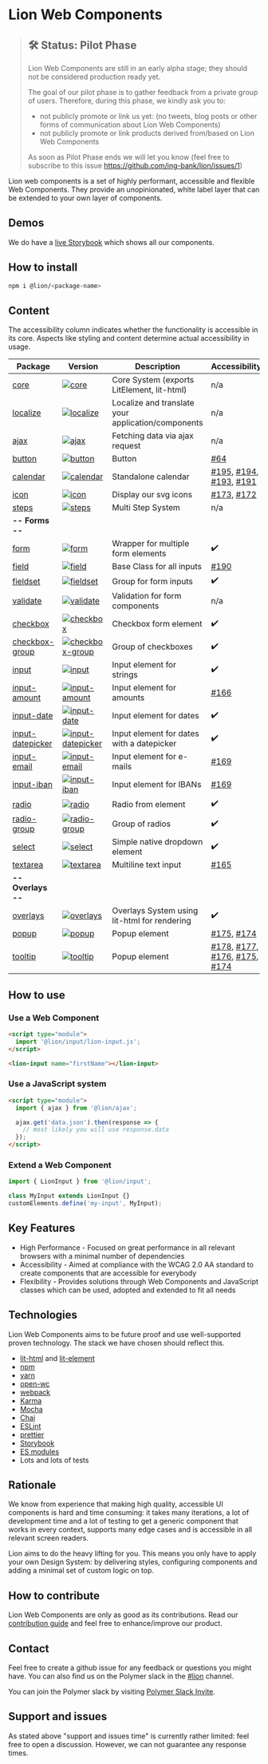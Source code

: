 # Lion Web Components

> ## 🛠 Status: Pilot Phase
>
> Lion Web Components are still in an early alpha stage; they should not be considered production ready yet.
>
> The goal of our pilot phase is to gather feedback from a private group of users.
> Therefore, during this phase, we kindly ask you to:
>
> - not publicly promote or link us yet: (no tweets, blog posts or other forms of communication about Lion Web Components)
> - not publicly promote or link products derived from/based on Lion Web Components
>
> As soon as Pilot Phase ends we will let you know (feel free to subscribe to this issue <https://github.com/ing-bank/lion/issues/1>)

Lion web components is a set of highly performant, accessible and flexible Web Components.
They provide an unopinionated, white label layer that can be extended to your own layer of components.

## Demos

We do have a [live Storybook](http://lion-web-components.netlify.com) which shows all our components.

## How to install

```bash
npm i @lion/<package-name>
```

## Content

The accessibility column indicates whether the functionality is accessible in its core. Aspects like styling and content determine actual accessibility in usage.

| Package                                         | Version                                                                                                                              | Description                                        | Accessibility                                                        |
| ----------------------------------------------- | ------------------------------------------------------------------------------------------------------------------------------------ | -------------------------------------------------- | -------------------------------------------------------------------- |
| [core](./packages/core)                         | [![core](https://img.shields.io/npm/v/@lion/core.svg)](https://www.npmjs.com/package/@lion/core)                                     | Core System (exports LitElement, lit-html)         | n/a                                                                  |
| [localize](./packages/localize)                 | [![localize](https://img.shields.io/npm/v/@lion/localize.svg)](https://www.npmjs.com/package/@lion/localize)                         | Localize and translate your application/components | n/a                                                                  |
| [ajax](./packages/ajax)                         | [![ajax](https://img.shields.io/npm/v/@lion/ajax.svg)](https://www.npmjs.com/package/@lion/ajax)                                     | Fetching data via ajax request                     | n/a                                                                  |
| [button](./packages/button)                     | [![button](https://img.shields.io/npm/v/@lion/button.svg)](https://www.npmjs.com/package/@lion/button)                               | Button                                             | [#64][i64]                                                           |
| [calendar](./packages/calendar)                 | [![calendar](https://img.shields.io/npm/v/@lion/calendar.svg)](https://www.npmjs.com/package/@lion/calendar)                         | Standalone calendar                                | [#195][i195], [#194][i194], [#193][i193], [#191][i191]               |
| [icon](./packages/icon)                         | [![icon](https://img.shields.io/npm/v/@lion/icon.svg)](https://www.npmjs.com/package/@lion/icon)                                     | Display our svg icons                              | [#173][i173], [#172][i172]                                           |
| [steps](./packages/steps)                       | [![steps](https://img.shields.io/npm/v/@lion/steps.svg)](https://www.npmjs.com/package/@lion/steps)                                  | Multi Step System                                  | n/a                                                                  |
| **-- Forms --**                                 |                                                                                                                                      |                                                    |
| [form](./packages/form)                         | [![form](https://img.shields.io/npm/v/@lion/form.svg)](https://www.npmjs.com/package/@lion/form)                                     | Wrapper for multiple form elements                 | ✔️                                                                   |
| [field](./packages/field)                       | [![field](https://img.shields.io/npm/v/@lion/field.svg)](https://www.npmjs.com/package/@lion/field)                                  | Base Class for all inputs                          | [#190][i190]                                                         |
| [fieldset](./packages/fieldset)                 | [![fieldset](https://img.shields.io/npm/v/@lion/fieldset.svg)](https://www.npmjs.com/package/@lion/fieldset)                         | Group for form inputs                              | ✔️                                                                   |
| [validate](./packages/validate)                 | [![validate](https://img.shields.io/npm/v/@lion/validate.svg)](https://www.npmjs.com/package/@lion/validate)                         | Validation for form components                     | n/a                                                                  |
| [checkbox](./packages/checkbox)                 | [![checkbox](https://img.shields.io/npm/v/@lion/checkbox.svg)](https://www.npmjs.com/package/@lion/checkbox)                         | Checkbox form element                              | ✔️                                                                   |
| [checkbox-group](./packages/checkbox-group)     | [![checkbox-group](https://img.shields.io/npm/v/@lion/checkbox-group.svg)](https://www.npmjs.com/package/@lion/checkbox-group)       | Group of checkboxes                                | ✔️                                                                   |
| [input](./packages/input)                       | [![input](https://img.shields.io/npm/v/@lion/input.svg)](https://www.npmjs.com/package/@lion/input)                                  | Input element for strings                          | ✔️                                                                   |
| [input-amount](./packages/input-amount)         | [![input-amount](https://img.shields.io/npm/v/@lion/input-amount.svg)](https://www.npmjs.com/package/@lion/input-amount)             | Input element for amounts                          | [#166][i166]                                                         | ✔️ |
| [input-date](./packages/input-date)             | [![input-date](https://img.shields.io/npm/v/@lion/input-date.svg)](https://www.npmjs.com/package/@lion/input-date)                   | Input element for dates                            | ✔️                                                                   |
| [input-datepicker](./packages/input-datepicker) | [![input-datepicker](https://img.shields.io/npm/v/@lion/input-datepicker.svg)](https://www.npmjs.com/package/@lion/input-datepicker) | Input element for dates with a datepicker          | ✔️                                                                   |
| [input-email](./packages/input-email)           | [![input-email](https://img.shields.io/npm/v/@lion/input-email.svg)](https://www.npmjs.com/package/@lion/input-email)                | Input element for e-mails                          | [#169][i169]                                                         |
| [input-iban](./packages/input-iban)             | [![input-iban](https://img.shields.io/npm/v/@lion/input-iban.svg)](https://www.npmjs.com/package/@lion/input-iban)                   | Input element for IBANs                            | [#169][i169]                                                         |
| [radio](./packages/radio)                       | [![radio](https://img.shields.io/npm/v/@lion/radio.svg)](https://www.npmjs.com/package/@lion/radio)                                  | Radio from element                                 | ✔️                                                                   |
| [radio-group](./packages/radio-group)           | [![radio-group](https://img.shields.io/npm/v/@lion/radio-group.svg)](https://www.npmjs.com/package/@lion/radio-group)                | Group of radios                                    | ✔️                                                                   |
| [select](./packages/select)                     | [![select](https://img.shields.io/npm/v/@lion/select.svg)](https://www.npmjs.com/package/@lion/select)                               | Simple native dropdown element                     | ✔️                                                                   |
| [textarea](./packages/textarea)                 | [![textarea](https://img.shields.io/npm/v/@lion/textarea.svg)](https://www.npmjs.com/package/@lion/textarea)                         | Multiline text input                               | [#165][i165]                                                         |
| **-- Overlays --**                              |                                                                                                                                      |                                                    |                                                                      |
| [overlays](./packages/overlays)                 | [![overlays](https://img.shields.io/npm/v/@lion/overlays.svg)](https://www.npmjs.com/package/@lion/overlays)                         | Overlays System using lit-html for rendering       | ✔️                                                                   |
| [popup](./packages/popup)                       | [![popup](https://img.shields.io/npm/v/@lion/popup.svg)](https://www.npmjs.com/package/@lion/popup)                                  | Popup element                                      | [#175][i175], [#174][i174]                                           |
| [tooltip](./packages/tooltip)                   | [![tooltip](https://img.shields.io/npm/v/@lion/tooltip.svg)](https://www.npmjs.com/package/@lion/tooltip)                            | Popup element                                      | [#178][i178], [#177][i177], [#176][i176], [#175][i175], [#174][i174] |

## How to use

### Use a Web Component

```html
<script type="module">
  import '@lion/input/lion-input.js';
</script>

<lion-input name="firstName"></lion-input>
```

### Use a JavaScript system

```html
<script type="module">
  import { ajax } from '@lion/ajax';

  ajax.get('data.json').then(response => {
    // most likely you will use response.data
  });
</script>
```

### Extend a Web Component

```js
import { LionInput } from '@lion/input';

class MyInput extends LionInput {}
customElements.define('my-input', MyInput);
```

## Key Features

- High Performance - Focused on great performance in all relevant browsers with a minimal number of dependencies
- Accessibility - Aimed at compliance with the WCAG 2.0 AA standard to create components that are accessible for everybody
- Flexibility - Provides solutions through Web Components and JavaScript classes which can be used, adopted and extended to fit all needs

## Technologies

Lion Web Components aims to be future proof and use well-supported proven technology. The stack we have chosen should reflect this.

- [lit-html](https://lit-html.polymer-project.org) and [lit-element](https://lit-element.polymer-project.org)
- [npm](http://npmjs.com)
- [yarn](https://yarnpkg.com)
- [open-wc](https://open-wc.org)
- [webpack](https://webpack.js.org)
- [Karma](https://karma-runner.github.io)
- [Mocha](https://mochajs.org)
- [Chai](https://www.chaijs.com)
- [ESLint](https://eslint.org)
- [prettier](https://prettier.io)
- [Storybook](https://storybook.js.org)
- [ES modules](https://developer.mozilla.org/en-US/docs/Web/JavaScript/Reference/Statements/import)
- Lots and lots of tests

## Rationale

We know from experience that making high quality, accessible UI components is hard and time consuming:
it takes many iterations, a lot of development time and a lot of testing to get a generic component that works in every
context, supports many edge cases and is accessible in all relevant screen readers.

Lion aims to do the heavy lifting for you.
This means you only have to apply your own Design System: by delivering styles, configuring components and adding a minimal set of custom logic on top.

## How to contribute

Lion Web Components are only as good as its contributions.
Read our [contribution guide](./CONTRIBUTING.md) and feel free to enhance/improve our product.

## Contact

Feel free to create a github issue for any feedback or questions you might have.
You can also find us on the Polymer slack in the [#lion](https://polymer.slack.com/messages/CJGFWJN9J/convo/CE6D9DN05-1557486154.187100/) channel.

You can join the Polymer slack by visiting [Polymer Slack Invite](https://join.slack.com/t/polymer/shared_invite/enQtNTAzNzg3NjU4ODM4LTkzZGVlOGIxMmNiMjMzZDM1YzYyMzdiYTk0YjQyOWZhZTMwN2RlNjM5ZDFmZjMxZWRjMWViMDA1MjNiYWFhZWM).

## Support and issues

As stated above "support and issues time" is currently rather limited: feel free to open a discussion.
However, we can not guarantee any response times.

[i64]: https://github.com/ing-bank/lion/issues/64
[i165]: https://github.com/ing-bank/lion/issues/165
[i166]: https://github.com/ing-bank/lion/issues/166
[i169]: https://github.com/ing-bank/lion/issues/169
[i172]: https://github.com/ing-bank/lion/issues/172
[i173]: https://github.com/ing-bank/lion/issues/173
[i174]: https://github.com/ing-bank/lion/issues/174
[i175]: https://github.com/ing-bank/lion/issues/175
[i176]: https://github.com/ing-bank/lion/issues/176
[i177]: https://github.com/ing-bank/lion/issues/177
[i178]: https://github.com/ing-bank/lion/issues/178
[i190]: https://github.com/ing-bank/lion/issues/190
[i191]: https://github.com/ing-bank/lion/issues/191
[i193]: https://github.com/ing-bank/lion/issues/193
[i194]: https://github.com/ing-bank/lion/issues/194
[i195]: https://github.com/ing-bank/lion/issues/195
